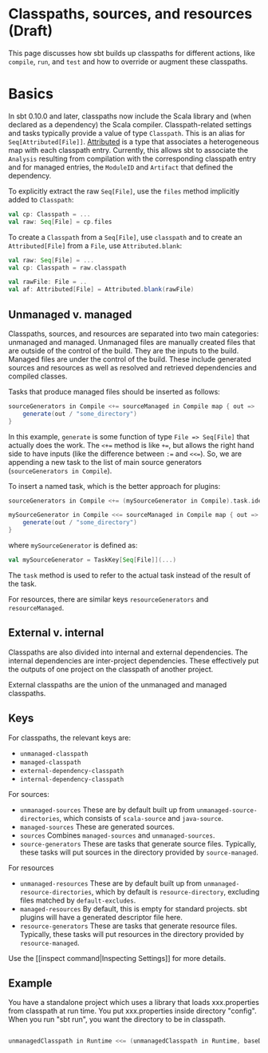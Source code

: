 [Attributed]: http://harrah.github.com/xsbt/latest/api/sbt/Attributed.html

# Classpaths, sources, and resources (Draft)

This page discusses how sbt builds up classpaths for different actions, like `compile`, `run`, and `test` and how to override or augment these classpaths.

# Basics

In sbt 0.10.0 and later, classpaths now include the Scala library and (when declared as a dependency) the Scala compiler.  Classpath-related settings and tasks typically provide a value of type `Classpath`.  This is an alias for `Seq[Attributed[File]]`.  [Attributed] is a type that associates a heterogeneous map with each classpath entry.  Currently, this allows sbt to associate the `Analysis` resulting from compilation with the corresponding classpath entry and for managed entries, the `ModuleID` and `Artifact` that defined the dependency.

To explicitly extract the raw `Seq[File]`, use the `files` method implicitly added to `Classpath`:
```scala
val cp: Classpath = ...
val raw: Seq[File] = cp.files
```

To create a `Classpath` from a `Seq[File]`, use `classpath` and to create an `Attributed[File]` from a `File`, use `Attributed.blank`:

```scala
val raw: Seq[File] = ...
val cp: Classpath = raw.classpath

val rawFile: File = ..
val af: Attributed[File] = Attributed.blank(rawFile)
```

## Unmanaged v. managed

Classpaths, sources, and resources are separated into two main categories: unmanaged and managed.
Unmanaged files are manually created files that are outside of the control of the build.
They are the inputs to the build.
Managed files are under the control of the build.
These include generated sources and resources as well as resolved and retrieved dependencies and compiled classes.

Tasks that produce managed files should be inserted as follows:
```scala
sourceGenerators in Compile <+= sourceManaged in Compile map { out =>
	generate(out / "some_directory")
}
```

In this example, `generate` is some function of type `File => Seq[File]` that actually does the work.
The `<+=` method is like `+=`, but allows the right hand side to have inputs (like the difference between `:=` and `<<=`).
So, we are appending a new task to the list of main source generators (`sourceGenerators in Compile`).

To insert a named task, which is the better approach for plugins:
```scala
sourceGenerators in Compile <+= (mySourceGenerator in Compile).task.identity

mySourceGenerator in Compile <<= sourceManaged in Compile map { out =>
    generate(out / "some_directory")
}
```

where `mySourceGenerator` is defined as:
```scala
val mySourceGenerator = TaskKey[Seq[File]](...)
```

The `task` method is used to refer to the actual task instead of the result of the task.

For resources, there are similar keys `resourceGenerators` and `resourceManaged`.

## External v. internal

Classpaths are also divided into internal and external dependencies.
The internal dependencies are inter-project dependencies.
These effectively put the outputs of one project on the classpath of another project.

External classpaths are the union of the unmanaged and managed classpaths.

## Keys

For classpaths, the relevant keys are:

* `unmanaged-classpath`
* `managed-classpath`
* `external-dependency-classpath`
* `internal-dependency-classpath`

For sources:

* `unmanaged-sources`  These are by default built up from `unmanaged-source-directories`, which consists of `scala-source` and `java-source`.
* `managed-sources`  These are generated sources.  
* `sources` Combines `managed-sources` and `unmanaged-sources`.
* `source-generators` These are tasks that generate source files.  Typically, these tasks will put sources in the directory provided by `source-managed`.

For resources

* `unmanaged-resources`  These are by default built up from `unmanaged-resource-directories`, which by default is `resource-directory`, excluding files matched by `default-excludes`.
* `managed-resources`  By default, this is empty for standard projects.  sbt plugins will have a generated descriptor file here.
* `resource-generators` These are tasks that generate resource files.  Typically, these tasks will put resources in the directory provided by `resource-managed`.

Use the [[inspect command|Inspecting Settings]] for more details.

## Example

You have a standalone project which uses a library that loads xxx.properties from classpath at run time. You put xxx.properties inside directory "config". When you run "sbt run", you want the directory to be in classpath.

```scala

unmanagedClasspath in Runtime <<= (unmanagedClasspath in Runtime, baseDirectory) map { (cp, bd) => cp.:+(new Attributed(bd / "config")(AttributeMap.empty)) }

```